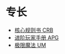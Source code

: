 # 专长
- [核心规则书 CRB](/hilshire/house-rule/fates/CRB)
- [进阶玩家手册 APG](/hilshire/house-rule/fates/APG)
- [极限魔法 UM](/hilshire/house-rule/fates/UM)